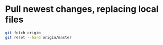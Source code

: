 # Pull newest changes, replacing local files

```bash
git fetch origin
git reset --hard origin/master
```